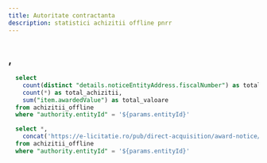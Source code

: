 ```yaml
---
title: Autoritate contractanta
description: statistici achizitii offline pnrr
---
```


# <Value data={achizitii_offline_autoritate} row=0 column="authority.entityName" />
## <Value data={achizitii_offline_autoritate} row=0 column="authority.city" />, <Value data={achizitii_offline_autoritate} row=0 column="authority.county" />

<BigValue 
  data={achizitie_offline_stats} 
  value=total_achizitii
  title="Achizitii"
/>

<BigValue 
  data={achizitie_offline_stats} 
  value=total_beneficiari
  title="Beneficiari"
/>

<BigValue 
  data={achizitie_offline_stats} 
  value=total_valoare
  title="Valoare"
  fmt="num2m"
  color=green
/>

```sql achizitie_offline_stats
  select 
    count(distinct "details.noticeEntityAddress.fiscalNumber") as total_beneficiari,
    count(*) as total_achizitii,
    sum("item.awardedValue") as total_valoare
  from achizitii_offline 
  where "authority.entityId" = '${params.entityId}'
```

```sql achizitii_offline_autoritate
  select *,
    concat('https://e-licitatie.ro/pub/direct-acquisition/award-notice/view/', cast("item.daAwardNoticeId" as integer)) as link
  from achizitii_offline 
  where "authority.entityId" = '${params.entityId}'
```

<DataTable data={achizitii_offline_autoritate} rowShading=true search=true rows=50 wrapTitles=true>
  <Column id="link" openInNewTab=true title="Cod achizitie" contentType=link linkLabel="item.noticeNo" />
  <Column id="item.awardedValue" title="Valoare" fmt="num2k" contentType=colorscale />
  <Column id="item.publicationDate" title="Data publicare" fmt="dd-mm-yyyy" />
  <Column id="details.finalizationDate" title="Data finalizare" fmt="dd-mm-yyyy" />
  <Column id="item.contractObject" title="Nume achizitie" />
  <Column id="details.noticeEntityAddress.fiscalNumber" title="Cod fiscal" />
  <Column id="details.noticeEntityAddress.organization" title="Beneficiar" />
  <Column id="details.noticeEntityAddress.city" title="Oras" />
  <Column id="item.cpvCode" title="Cod CPV" />
</DataTable>
